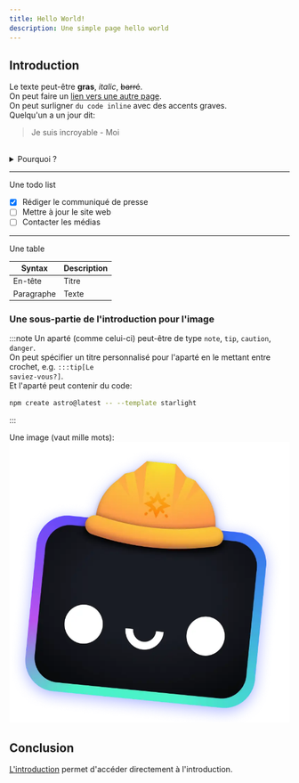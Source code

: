 ```yaml
---
title: Hello World!
description: Une simple page hello world
---
```



## Introduction

Le texte peut-être **gras**, _italic_, ~~barré~~.
<br>
On peut faire un [lien vers une autre page](guides/example).
<br>
On peut surligner `du code inline` avec des accents graves.
<br>
Quelqu'un a un jour dit:
> Je suis incroyable - Moi
<br>
<details>
<summary> Pourquoi ?</summary>
Parceque
</details>

--- 
Une todo list 

- [x] Rédiger le communiqué de presse
- [ ] Mettre à jour le site web
- [ ] Contacter les médias

---
Une table 

| Syntax | Description |
| ----------- | ----------- |
| En-tête | Titre |
| Paragraphe | Texte | 

### Une sous-partie de l'introduction pour l'image

:::note 
Un aparté (comme celui-ci) peut-être de type <code>note</code>, <code>tip</code>, <code>caution</code>, <code>danger</code>.
<br>
On peut spécifier un titre personnalisé pour l'aparté en le mettant entre crochet, e.g. <code>:::tip[Le saviez-vous?]</code>.
<br>
Et l'aparté peut contenir du code:
```sh title="Démarrer avec starlight"
npm create astro@latest -- --template starlight
```
:::

Une image (vaut mille mots):
![A houston](../../../assets/houston.webp "C'est la légende")

## Conclusion
[L'introduction](#introduction) permet d'accéder directement à l'introduction.